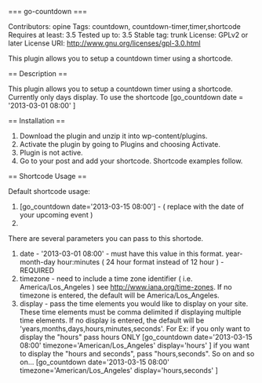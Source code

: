 === go-countdown ===

Contributors: opine
Tags: countdown, countdown-timer,timer,shortcode
Requires at least: 3.5
Tested up to: 3.5
Stable tag: trunk
License: GPLv2 or later
License URI: http://www.gnu.org/licenses/gpl-3.0.html

This plugin allows you to setup a countdown timer using a shortcode.

== Description ==

This plugin allows you to setup a countdown timer using a shortcode.  Currently only days display.
To use the shortcode [go_countdown date = '2013-03-01 08:00' ]

== Installation ==

1. Download the plugin and unzip it into wp-content/plugins.
2. Activate the plugin by going to Plugins and choosing Activate.
3. Plugin is not active.
4. Go to your post and add your shortcode. Shortcode examples follow.

== Shortcode Usage ==

Default shortcode usage:
1. [go_countdown date='2013-03-15 08:00'] - ( replace with the date of your upcoming event )
2. 

There are several parameters you can pass to this shortode. 

1. date 	- 	'2013-03-01 08:00' - must have this value in this format.  year-month-day hour:minutes 
			( 24 hour format instead of 12 hour ) - REQUIRED
2. timezone	-	need to include a time zone identifier ( i.e. America/Los_Angeles )
			see http://www.iana.org/time-zones.  If no timezone is entered, the default will be America/Los_Angeles.
3. display	-	pass the time elements you would like to display on your site. These time elements
			must be comma delimited if displaying multiple time elements.  If no display is entered,
			the default will be 'years,months,days,hours,minutes,seconds'.
			For Ex:	if you only want to display the "hours" pass hours ONLY
					[go_countdown date='2013-03-15 08:00' timezone='American/Los_Angeles' display='hours' ]
				if you want to display the "hours and seconds", pass "hours,seconds".  So on and so on...
					[go_countdown date='2013-03-15 08:00' timezone='American/Los_Angeles' display='hours,seconds' ]   
